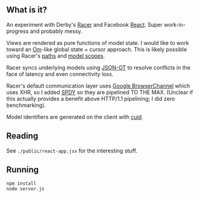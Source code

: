 What is it?
-----------

An experiment with Derby's [Racer](http://derbyjs.com/#models) and Facebook
[React](http://facebook.github.io/react/docs/two-way-binding-helpers.html).
Super work-in-progress and probably messy.

Views are rendered as pure functions of model state.  I would like to work toward an [Om](https://github.com/swannodette/om)-like global state + cursor approach.  This is likely possible using Racer's [paths](http://derbyjs.com/#paths) and [model scopes](http://derbyjs.com/#scoped_models).

Racer syncs underlying models using [JSON-OT](https://github.com/share/ottypes/wiki/JSON-operations) to resolve conflicts in the face of latency and even connectivity loss.

Racer's default communication layer uses [Google BrowserChannel](http://closure-library.googlecode.com/svn-history/r144/docs/closure_goog_net_browserchannel.js.html) which uses XHR, so I added [SPDY](http://en.wikipedia.org/wiki/SPDY) so they are pipelined TO THE MAX.  (Unclear if this actually provides a benefit above HTTP/1.1 pipelining; I did zero benchmarking).

Model identifiers are generated on the client with [cuid](https://github.com/dilvie/cuid).

Reading
-------

See `./public/react-app.jsx` for the interesting stuff.

Running
-------

```
npm install
node server.js
```
